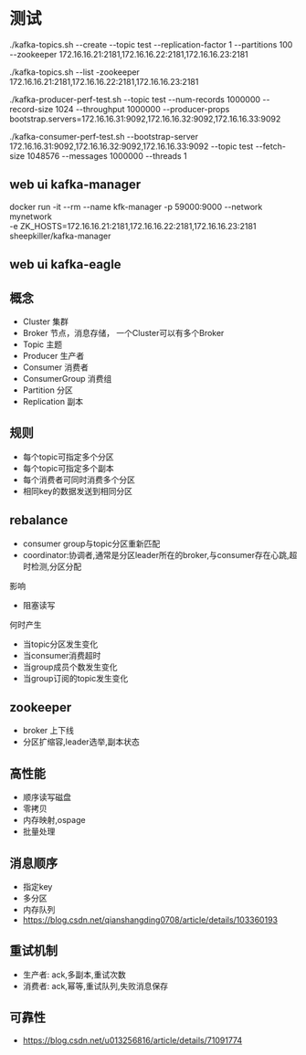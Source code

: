 # 测试
./kafka-topics.sh --create --topic test --replication-factor 1 --partitions 100 --zookeeper 172.16.16.21:2181,172.16.16.22:2181,172.16.16.23:2181  

./kafka-topics.sh --list -zookeeper 172.16.16.21:2181,172.16.16.22:2181,172.16.16.23:2181  

./kafka-producer-perf-test.sh --topic test --num-records 1000000 --record-size 1024  --throughput 1000000 --producer-props bootstrap.servers=172.16.16.31:9092,172.16.16.32:9092,172.16.16.33:9092

./kafka-consumer-perf-test.sh --bootstrap-server 172.16.16.31:9092,172.16.16.32:9092,172.16.16.33:9092 --topic test --fetch-size 1048576 --messages 1000000 --threads 1

## web ui kafka-manager
docker run -it --rm --name kfk-manager -p 59000:9000 --network mynetwork  \
-e ZK_HOSTS=172.16.16.21:2181,172.16.16.22:2181,172.16.16.23:2181 \
sheepkiller/kafka-manager

## web ui kafka-eagle

## 概念
* Cluster 集群
* Broker 节点，消息存储， 一个Cluster可以有多个Broker
* Topic 主题
* Producer 生产者
* Consumer 消费者
* ConsumerGroup 消费组
* Partition 分区
* Replication 副本

## 规则
* 每个topic可指定多个分区
* 每个topic可指定多个副本
* 每个消费者可同时消费多个分区
* 相同key的数据发送到相同分区

## rebalance
* consumer group与topic分区重新匹配
* coordinator:协调者,通常是分区leader所在的broker,与consumer存在心跳,超时检测,分区分配

影响
* 阻塞读写

何时产生
* 当topic分区发生变化
* 当consumer消费超时
* 当group成员个数发生变化
* 当group订阅的topic发生变化

## zookeeper
* broker 上下线
* 分区扩缩容,leader选举,副本状态

## 高性能
* 顺序读写磁盘
* 零拷贝
* 内存映射,ospage
* 批量处理

## 消息顺序
* 指定key
* 多分区
* 内存队列
* https://blog.csdn.net/qianshangding0708/article/details/103360193

## 重试机制
* 生产者: ack,多副本,重试次数
* 消费者: ack,幂等,重试队列,失败消息保存

## 可靠性
* https://blog.csdn.net/u013256816/article/details/71091774